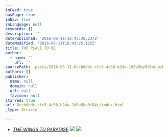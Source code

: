 ```yaml
---
inFeed: true
hasPage: true
inNav: true
inLanguage: null
keywords: []
description: ''
datePublished: '2016-05-11T16:43:30.237Z'
dateModified: '2016-05-11T16:43:25.125Z'
title: THE PLACE TO BE
author:
  - name: ''
    url: ''
sourcePath: _posts/2016-05-11-8ccb0ddc-cfc5-4c58-b24a-100a5be0f84c.md
authors: []
publisher:
  name: null
  domain: null
  url: null
  favicon: null
starred: true
url: 8ccb0ddc-cfc5-4c58-b24a-100a5be0f84c/index.html
_type: Article

---
```

* _[THE WINGS TO PARADISE][0]_
![](https://s3-us-west-2.amazonaws.com/the-grid-img/p/b2286e4943b75d134f89e8ed0091533ef143405e.png)
![](https://s3-us-west-2.amazonaws.com/the-grid-img/p/50e54e39d20aa2e38a14106f092d427603916122.png)

[0]: null